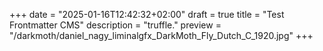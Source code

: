 +++
date = "2025-01-16T12:42:32+02:00"
draft = true
title = "Test Frontmatter CMS"
description = "truffle."
preview = "/darkmoth/daniel_nagy_liminalgfx_DarkMoth_Fly_Dutch_C_1920.jpg"
+++
